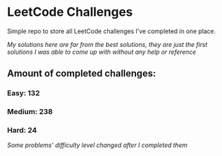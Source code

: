
# LeetCode Challenges

Simple repo to store all LeetCode challenges I've completed in one place.

<i>My solutions here are far from the best solutions, they are just the first solutions I was able to come up with without any help or reference</i>

## Amount of completed challenges:

### Easy: 132

### Medium: 238

### Hard: 24

<i>Some problems' difficulty level changed after I completed them</i>
